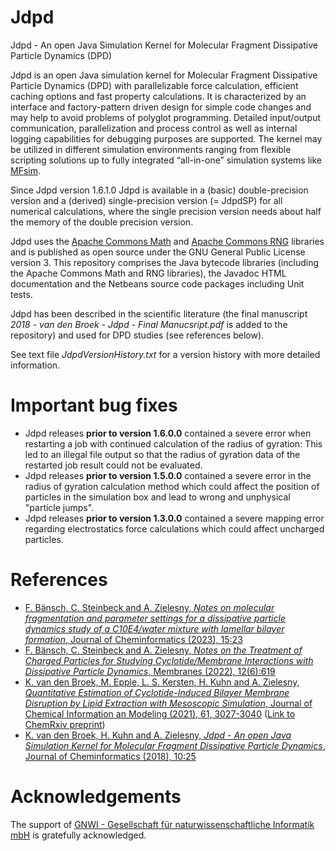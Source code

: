 # Jdpd
Jdpd - An open Java Simulation Kernel for Molecular Fragment Dissipative Particle Dynamics (DPD)

Jdpd is an open Java simulation kernel for Molecular Fragment Dissipative Particle Dynamics (DPD) with parallelizable force calculation, efficient caching options and fast property calculations. It is characterized by an interface and factory-pattern driven design for simple code changes and may help to avoid problems of polyglot programming.
Detailed input/output communication, parallelization and process control as well as internal logging capabilities for debugging purposes are supported. The kernel may be utilized in different simulation environments ranging from flexible scripting solutions up to fully integrated “all-in-one” simulation systems like [MFsim](https://github.com/zielesny/MFsim).

Since Jdpd version 1.6.1.0 Jdpd is available in a (basic) double-precision version and a (derived) single-precision version (= JdpdSP) for all numerical calculations, where the single precision version needs about half the memory of the double precision version.

Jdpd uses the [Apache Commons Math](https://commons.apache.org/proper/commons-math/) and [Apache Commons RNG](http://commons.apache.org/proper/commons-rng/) libraries and is published as open source under the GNU General Public License version 3. This repository comprises the Java bytecode libraries (including the Apache Commons Math and RNG libraries), the Javadoc HTML documentation and the Netbeans source code packages including Unit tests.

Jdpd has been described in the scientific literature (the final manuscript *2018 - van den Broek - Jdpd - Final Manucsript.pdf* is added to the repository) and used for DPD studies (see references below).

See text file *JdpdVersionHistory.txt* for a version history with more detailed information.

# Important bug fixes
- Jdpd releases **prior to version 1.6.0.0** contained a severe error when restarting a job with continued calculation of the radius of gyration: This led to an illegal file output so that the radius of gyration data of the restarted job result could not be evaluated.
- Jdpd releases **prior to version 1.5.0.0** contained a severe error in the radius of gyration calculation method which could affect the position of particles in the simulation box and lead to wrong and unphysical "particle jumps".
- Jdpd releases **prior to version 1.3.0.0** contained a severe mapping error regarding electrostatics force calculations which could affect uncharged particles.

# References
- [F. Bänsch, C. Steinbeck and A. Zielesny, _Notes on molecular fragmentation and parameter settings for a dissipative particle dynamics study of a C10E4/water mixture with lamellar bilayer formation_, Journal of Cheminformatics (2023), 15:23](https://doi.org/10.1186/s13321-023-00697-w)
- [F. Bänsch, C. Steinbeck and A. Zielesny, _Notes on the Treatment of Charged Particles for Studying Cyclotide/Membrane Interactions with Dissipative Particle Dynamics_, Membranes (2022), 12(6):619](https://doi.org/10.3390/membranes12060619)
- [K. van den Broek, M. Epple, L. S. Kersten, H. Kuhn and A. Zielesny, _Quantitative Estimation of Cyclotide-Induced Bilayer Membrane Disruption by Lipid Extraction with Mesoscopic Simulation_, Journal of Chemical Information an Modeling (2021), 61, 3027-3040](https://doi.org/10.1021/acs.jcim.1c00332) ([Link to ChemRxiv preprint](https://doi.org/10.26434/chemrxiv.14135783.v1))
- [K. van den Broek, H. Kuhn and A. Zielesny, _Jdpd - An open Java Simulation Kernel for Molecular Fragment Dissipative Particle Dynamics_, Journal of Cheminformatics (2018), 10:25](https://doi.org/10.1186/s13321-018-0278-7)

# Acknowledgements
The support of [GNWI - Gesellschaft für naturwissenschaftliche Informatik mbH](http://www.gnwi.de) is gratefully acknowledged.
